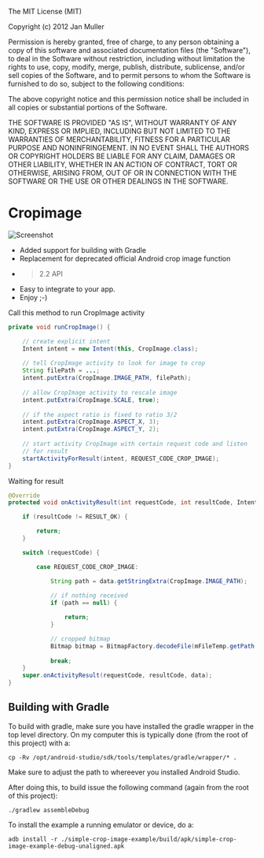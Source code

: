 The MIT License (MIT)

Copyright (c) 2012 Jan Muller

Permission is hereby granted, free of charge, to any person obtaining a copy of
this software and associated documentation files (the "Software"), to deal in
the Software without restriction, including without limitation the rights to
use, copy, modify, merge, publish, distribute, sublicense, and/or sell copies of
the Software, and to permit persons to whom the Software is furnished to do so,
subject to the following conditions:

The above copyright notice and this permission notice shall be included in all
copies or substantial portions of the Software.

THE SOFTWARE IS PROVIDED "AS IS", WITHOUT WARRANTY OF ANY KIND, EXPRESS OR
IMPLIED, INCLUDING BUT NOT LIMITED TO THE WARRANTIES OF MERCHANTABILITY, FITNESS
FOR A PARTICULAR PURPOSE AND NONINFRINGEMENT. IN NO EVENT SHALL THE AUTHORS OR
COPYRIGHT HOLDERS BE LIABLE FOR ANY CLAIM, DAMAGES OR OTHER LIABILITY, WHETHER
IN AN ACTION OF CONTRACT, TORT OR OTHERWISE, ARISING FROM, OUT OF OR IN
CONNECTION WITH THE SOFTWARE OR THE USE OR OTHER DEALINGS IN THE SOFTWARE.

Cropimage
=========

![Screenshot](http://i41.tinypic.com/5lz7d0.png "Screenshot")

- Added support for building with Gradle
- Replacement for deprecated official Android crop image function
- > 2.2 API
- Easy to integrate to your app.
- Enjoy ;-)


Call this method to run CropImage activity
```java
private void runCropImage() {

    // create explicit intent
    Intent intent = new Intent(this, CropImage.class);
    
    // tell CropImage activity to look for image to crop 
    String filePath = ...;
    intent.putExtra(CropImage.IMAGE_PATH, filePath);
    
    // allow CropImage activity to rescale image
    intent.putExtra(CropImage.SCALE, true);
    
    // if the aspect ratio is fixed to ratio 3/2
    intent.putExtra(CropImage.ASPECT_X, 3);
    intent.putExtra(CropImage.ASPECT_Y, 2);
    
    // start activity CropImage with certain request code and listen
    // for result
    startActivityForResult(intent, REQUEST_CODE_CROP_IMAGE);
}
```

Waiting for result
```java
@Override
protected void onActivityResult(int requestCode, int resultCode, Intent data) {

    if (resultCode != RESULT_OK) {

        return;
    }  

    switch (requestCode) {

        case REQUEST_CODE_CROP_IMAGE:

            String path = data.getStringExtra(CropImage.IMAGE_PATH);
            
            // if nothing received
            if (path == null) {

                return;
            }

            // cropped bitmap
            Bitmap bitmap = BitmapFactory.decodeFile(mFileTemp.getPath());
            
            break;
    }
    super.onActivityResult(requestCode, resultCode, data);
}
```

Building with Gradle
--------------------

To build with gradle, make sure you have installed the gradle wrapper in the top level directory.
On my computer this is typically done (from the root of this project) with a:

    cp -Rv /opt/android-studio/sdk/tools/templates/gradle/wrapper/* .

Make sure to adjust the path to whereever you installed Android Studio.

After doing this, to build issue the following command (again from the root of this project):

    ./gradlew assembleDebug

To install the example a running emulator or device, do a:

    adb install -r ./simple-crop-image-example/build/apk/simple-crop-image-example-debug-unaligned.apk

